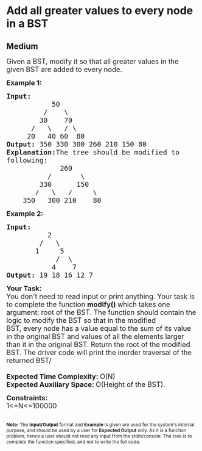 # Add all greater values to every node in a BST
## Medium 
<div class="problem-statement">
                <p></p><p><span style="font-size:18px">Given a BST,&nbsp;modify it so that all greater values in the given BST are added to every node.</span></p>

<p><span style="font-size:18px"><strong>Example 1:</strong></span></p>

<pre><span style="font-size:18px"><strong>Input:</strong>
&nbsp;          50
&nbsp;        /    \
&nbsp;       30    70
&nbsp;     /   \   / \  
&nbsp;    20   40 60  80<strong>
Output: </strong>350 330 300 260 210 150 80<strong>
Explanation:</strong>The tree should be modified to
following:
&nbsp;            260
&nbsp;         /       \
        330      150
       /   \   /     \
&nbsp;   350   300 210    80</span>
</pre>

<p><span style="font-size:18px"><strong>Example 2:</strong></span></p>

<pre><span style="font-size:18px"><strong>Input:</strong>
&nbsp;         2
&nbsp;       /   \
&nbsp;      1     5
&nbsp;           /  \
&nbsp;          4    7<strong>
Output: </strong>19 18 16 12 7</span></pre>

<p><span style="font-size:18px"><strong>Your Task:</strong><br>
You don't need to read input or print anything. Your task is to complete the function</span><span style="font-size:18px"> <strong>modify()&nbsp;</strong>which&nbsp;takes one argument: root of the BST. The function should contain the logic to modify the BST so that in the modified BST,&nbsp;every&nbsp;node has a value equal to&nbsp;the sum of its value in the original&nbsp;BST and values of all the elements larger than it&nbsp;in the original&nbsp;BST. Return the root of the modified BST. The driver code will print the inorder traversal of the returned BST/<br>
<br>
<strong>Expected Time Complexity:&nbsp;</strong>O(N)<br>
<strong>Expected Auxiliary Space:&nbsp;</strong>O(Height of the BST).</span></p>

<p><span style="font-size:18px"><strong>Constraints:</strong><br>
1&lt;=N&lt;=100000</span></p>

<p><br>
<span style="font-size:12px"><strong>Note:</strong> The <strong>Input/Output</strong> format and <strong>Example</strong> is given are used for the system's internal purpose, and should be used by a user for <strong>Expected Output</strong> only. As it is a function problem, hence a user should not read any input from the stdin/console. The task is to complete the function specified, and not to write the full code.</span></p>
 <p></p>
            </div>